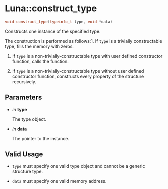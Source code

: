 # Luna::construct_type

```c++
void construct_type(typeinfo_t type, void *data)
```

Constructs one instance of the specified type. 

The construction is performed as follows:1. If `type` is a trivially constructable type, fills the memory with zeros.

1. If `type` is a non-trivially-constructable type with user defined constructor function, calls the function.

1. If `type` is a non-trivially-constructable type without user defined constructor function, constructs every property of the structure recursively. 

## Parameters
* *in* **type**

    The type object. 

* *in* **data**

    The pointer to the instance. 

## Valid Usage


* `type` must specify one valid type object and cannot be a generic structure type.

* `data` must specify one valid memory address. 

